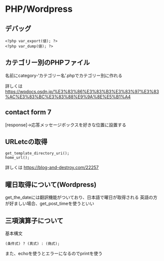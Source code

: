 # PHP/Wordpress

## デバッグ
```
<?php var_export(値); ?>
<?php var_dump(値); ?>
```
## カテゴリー別のPHPファイル
名前にcategory-‘カテゴリー名’.phpでカテゴリー別に作れる

詳しくは
https://wpdocs.osdn.jp/%E3%83%86%E3%83%B3%E3%83%97%E3%83%AC%E3%83%BC%E3%83%88%E9%9A%8E%E5%B1%A4

## contact form 7
[response]→応答メッセージボックスを好きな位置に設置する

## URLetcの取得 
```
get_template_directory_uri();
home_url();
```
詳しくは
https://blog-and-destroy.com/22257

## 曜日取得について(Wordpress)
get_the_dateには翻訳機能がついており、日本語で曜日が取得される
英語の方が好ましい場合、get_post_timeを使うといい

## 三項演算子について
基本構文
```
(条件式) ? (真式) : (偽式);
```
また、echoを使うとエラーになるのでprintを使う
